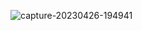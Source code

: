 ![capture-20230426-194941](https://user-images.githubusercontent.com/84465419/234719537-29937e1f-8919-4a1b-beaf-dfb08ad0fb9d.png)

